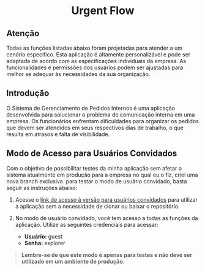 <h1 align="center">Urgent Flow</h1>

## Atenção

Todas as funções listadas abaixo foram projetadas para atender a um cenário específico. Esta aplicação é altamente personalizável e pode ser adaptada de acordo com as especificações individuais da empresa. As funcionalidades e permissões dos usuários podem ser ajustadas para melhor se adequar às necessidades da sua organização.

## Introdução
O Sistema de Gerenciamento de Pedidos Internos é uma aplicação desenvolvida para solucionar o problema
de comunicação interna em uma empresa. Os funcionários enfrentam dificuldades para organizar os pedidos
que devem ser atendidos em seus respectivos dias de trabalho, o que resulta em atrasos e falta de visibilidade.

## Modo de Acesso para Usuários Convidados

Com o objetivo de possibilitar testes da minha aplicação sem afetar o sistema atualmente em produção para a empresa no qual eu o fiz, criei uma nova branch exclusiva. para testar o modo de usuário convidado, basta seguir as instruções abaixo:

1. Acesse o [link de acesso à versão para usuários convidados](https://urgent-flow-guest-production.up.railway.app/user/login) para utilizar a aplicação sem a necessidade de clonar ou baixar o repositório.

2. No modo de usuário convidado, você tem acesso a todas as funções da aplicação. Utilize as seguintes credenciais para acessar:
   - **Usuário:** guest
   - **Senha:** explorer

>**Lembre-se de que este modo é apenas para testes e não deve ser utilizado em um ambiente de produção.**
